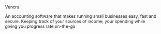 Vencru

An accounting software that makes running small businesses easy, fast and secure. Keeping track of your sources of income, your spending while giving you progress rate on-the-go
